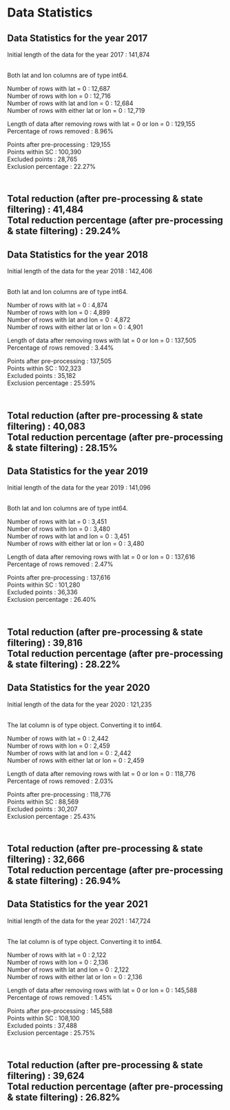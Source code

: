 # Data Statistics


## Data Statistics for the year 2017
Initial length of the data for the year 2017 : 141,874

<br>Both lat and lon columns are of type int64.

Number of rows with lat = 0               : 12,687
<br>Number of rows with lon = 0               : 12,716
<br>Number of rows with lat and lon = 0       : 12,684
<br>Number of rows with either lat or lon = 0 : 12,719

Length of data after removing rows with lat = 0 or lon = 0 : 129,155
<br>Percentage of rows removed                                 : 8.96%

Points after pre-processing : 129,155
<br>Points within SC            : 100,390
<br>Excluded points             : 28,765
<br>Exclusion percentage        : 22.27%

<br>Total reduction (after pre-processing & state filtering)            : 41,484
<br>Total reduction percentage (after pre-processing & state filtering) : 29.24%
---

## Data Statistics for the year 2018
Initial length of the data for the year 2018 : 142,406

<br>Both lat and lon columns are of type int64.

Number of rows with lat = 0               : 4,874
<br>Number of rows with lon = 0               : 4,899
<br>Number of rows with lat and lon = 0       : 4,872
<br>Number of rows with either lat or lon = 0 : 4,901

Length of data after removing rows with lat = 0 or lon = 0 : 137,505
<br>Percentage of rows removed                                 : 3.44%

Points after pre-processing : 137,505
<br>Points within SC            : 102,323
<br>Excluded points             : 35,182
<br>Exclusion percentage        : 25.59%

<br>Total reduction (after pre-processing & state filtering)            : 40,083
<br>Total reduction percentage (after pre-processing & state filtering) : 28.15%
---

## Data Statistics for the year 2019
Initial length of the data for the year 2019 : 141,096

<br>Both lat and lon columns are of type int64.

Number of rows with lat = 0               : 3,451
<br>Number of rows with lon = 0               : 3,480
<br>Number of rows with lat and lon = 0       : 3,451
<br>Number of rows with either lat or lon = 0 : 3,480

Length of data after removing rows with lat = 0 or lon = 0 : 137,616
<br>Percentage of rows removed                                 : 2.47%

Points after pre-processing : 137,616
<br>Points within SC            : 101,280
<br>Excluded points             : 36,336
<br>Exclusion percentage        : 26.40%

<br>Total reduction (after pre-processing & state filtering)            : 39,816
<br>Total reduction percentage (after pre-processing & state filtering) : 28.22%
---

## Data Statistics for the year 2020
Initial length of the data for the year 2020 : 121,235

<br>The lat column is of type object. Converting it to int64.

Number of rows with lat = 0               : 2,442
<br>Number of rows with lon = 0               : 2,459
<br>Number of rows with lat and lon = 0       : 2,442
<br>Number of rows with either lat or lon = 0 : 2,459

Length of data after removing rows with lat = 0 or lon = 0 : 118,776
<br>Percentage of rows removed                                 : 2.03%

Points after pre-processing : 118,776
<br>Points within SC            : 88,569
<br>Excluded points             : 30,207
<br>Exclusion percentage        : 25.43%

<br>Total reduction (after pre-processing & state filtering)            : 32,666
<br>Total reduction percentage (after pre-processing & state filtering) : 26.94%
---

## Data Statistics for the year 2021
Initial length of the data for the year 2021 : 147,724

<br>The lat column is of type object. Converting it to int64.

Number of rows with lat = 0               : 2,122
<br>Number of rows with lon = 0               : 2,136
<br>Number of rows with lat and lon = 0       : 2,122
<br>Number of rows with either lat or lon = 0 : 2,136

Length of data after removing rows with lat = 0 or lon = 0 : 145,588
<br>Percentage of rows removed                                 : 1.45%

Points after pre-processing : 145,588
<br>Points within SC            : 108,100
<br>Excluded points             : 37,488
<br>Exclusion percentage        : 25.75%

<br>Total reduction (after pre-processing & state filtering)            : 39,624
<br>Total reduction percentage (after pre-processing & state filtering) : 26.82%
---